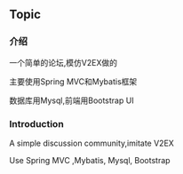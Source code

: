 ## Topic

### 介绍

一个简单的论坛,模仿V2EX做的

主要使用Spring MVC和Mybatis框架

数据库用Mysql,前端用Bootstrap UI

### Introduction

A simple discussion community,imitate V2EX

Use Spring MVC ,Mybatis, Mysql, Bootstrap
